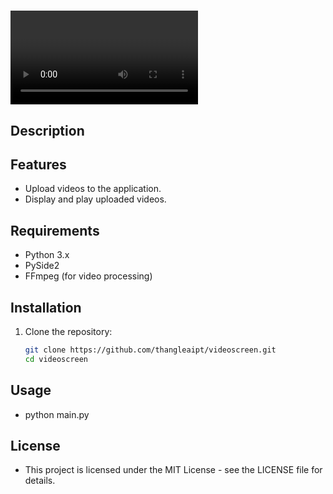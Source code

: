 # <Video Screen>

## Description
<VideoScreen>

## Features
- Upload videos to the application.
- Display and play uploaded videos.

## Requirements
- Python 3.x
- PySide2
- FFmpeg (for video processing)

## Installation
1. Clone the repository:
   ```bash
   git clone https://github.com/thangleaipt/videoscreen.git
   cd videoscreen

## Usage
- python main.py

## License
- This project is licensed under the MIT License - see the LICENSE file for details.
